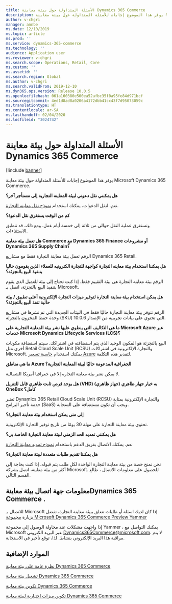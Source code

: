 ```yaml
---
title: الأسئلة المتداولة حول بيئة معاينة Dynamics 365 Commerce
description: يوفر هذا الموضوع إجابات للأسئلة المتداولة حول بيئة معاينة Microsoft Dynamics 365 Commerce.
author: v-chgri
manager: annbe
ms.date: 12/10/2019
ms.topic: article
ms.prod: ''
ms.service: dynamics-365-commerce
ms.technology: ''
audience: Application user
ms.reviewer: v-chgri
ms.search.scope: Operations, Retail, Core
ms.custom: ''
ms.assetid: ''
ms.search.region: Global
ms.author: v-chgri
ms.search.validFrom: 2019-12-10
ms.dyn365.ops.version: Release 10.0.5
ms.openlocfilehash: 061a160380e500ea52afbc35f0a95fe84d971bcf
ms.sourcegitcommit: 4ed1d8ad8a0206a4172dbb41cc43f7d95073059c
ms.translationtype: HT
ms.contentlocale: ar-SA
ms.lasthandoff: 02/04/2020
ms.locfileid: "3024742"
---
```

# <a name="dynamics-365-commerce-preview-environment-faq"></a>الأسئلة المتداولة حول بيئة معاينة Dynamics 365 Commerce

[!include [banner](includes/banner.md)]

يوفر هذا الموضوع إجابات للأسئلة المتداولة حول بيئة معاينة Microsoft Dynamics 365 Commerce.

**هل يمكنني نقل دعوتي لبيئة المعاينة التجارية إلى مستأجر آخر؟**

نعم. لنقل الدعوات، يمكنك استخدام [نموذج نقل معاينه التجارة](https://aka.ms/Dynamics365CommercePreviewTransferForm).

**كم من الوقت يستغرق نقل الدعوة؟**

وتستغرق عملية النقل حوالي من ثلاثة إلى خمسة أيام عمل. ومع ذلك، قد تنطبق الاستثناءات.

**هل تعمل بيئة معاينة Commerce مع Dynamics 365 Finance أو مشروعات Dynamics 365 Supply Chain؟**

الرقم تعمل بيئة معاينة التجارة فقط مع مشاريع Dynamics 365 Retail.

**هل يمكننا استخدام بيئة معاينه التجارة كواجهة للتجارة الكترونيه للعملاء الذين يقومون حاليا بتنفيذ البيع بالتجزئة؟**

الرقم بيئة معاينه التجارة هي بيئة التقييم فقط. إذا كنت تحتاج إلى بيئة للعميل الذي يقوم بتنفيذ البيع بالتجزئة، اتصل بـ Microsoft.

**هل يمكن استخدام بيئة معاينة التجارة لتوفير ميزات التجارة الإلكترونية أعلى تطبيق / بيئة حالية تنفذ البيع بالتجزئة؟**

الرقم تتوفر بيئة معاينة التجارة حاليًا فقط في البيئات الجديدة التي تم نشرها في مشاريع وحدة حفظ المخزون بالتجزئة (SKU) التي تحتوي على بيانات تجريبية من الإصدار 10.0.6.

**ما هي التكاليف التي ينطوي عليها نشر بيئة المعاينة التجارية على Microsoft Azure عبر خدمات Microsoft Dynamics Lifecycle Services (LCS)؟**

البيع بالتجزئة هو المكون الوحيد الذي يتم استضافته في اشتراكك. سيتم استضافة مكونات أخرى مثل Retail Cloud Scale Unit (RCSU) والتجارة الإلكترونية في اشتراكات Microsoft. يمكنك استخدام [حاسبة تسعير Azure](https://azure.microsoft.com/pricing/calculator/) لتقدير هذه التكلفة.

**ما هي مناطق Azure الجغرافية المدعومة حاليًا لبيئة المعاينة التجارية؟**

لا يمكن نشر بيئة معاينة التجارة إلا في جغرافيا أمريكا الشمالية.

**هل يوجد قرص ثابت ظاهري قابل للتنزيل (VHD) به خيار جهاز ظاهري (جهاز ظاهري) OneBox كامل؟**

تعتبر Dynamics 365 Retail Cloud Scale Unit (RCSU) والتجارة الإلكترونية بمثابة خدمة تأجير البرامج‬ (SaaS) ويجب أن تكون مستضافة على السحابة.

**إلى متى يمكن استخدام بيئة معاينة التجارة؟**

تحتوي بيئة معاينة التجارة على مهلة 30 يومًا من تاريخ توفير التجارة الإلكترونية.

**هل يمكنني تمديد الحد الزمني لبيئة معاينة التجارة الخاصة بي؟**

نعم. يمكنك الاتصال بفريق الدعم باستخدام [نموذج تمديد معاينة التجارة](https://aka.ms/Dynamics365CommercePreviewExtensionForm)

**هل يمكننا تقديم طلبات متعددة لبيئة معاينة التجارة؟**

نحن نمنح حصة من بيئة معاينة التجارة الواحدة لكل طلب يتم قبوله. إذا كنت بحاجة إلى أكثر من بيئة معاينة، اتصل بشركة Microsoft. للحصول على معلومات الاتصال ، طالع القسم التالي.

## <a name="dynamics-365-commerce-preview-environment-contact-information"></a>معلومات جهة اتصال بيئة معاينةDynamics 365 Commerce .

للاتصال بـ Microsoft إذا كان لديك اسئلة أو طلبات تتعلق ببيئة معاينة التجارة، تفضل بزيارة [مجموعة Microsoft Dynamics 365 Commerce Preview Yammer](https://aka.ms/Dynamics365CommercePreviewYammer) 

إذا واجهت مشكلات عند محاولة الوصول إلى مجموعة Yammer ، يمكنك التواصل مع Microsoft عبر البريد الكتروني <Dynamics365Commerce@microsoft.com>. لا يتم مراقبة هذا البريد الإلكتروني بنشاط. لذا، توقع تأخير في الاستجابة.

## <a name="additional-resources"></a>الموارد الإضافية

[نظرة عامة على بيئة معاينة Dynamics 365 Commerce](cpe-overview.md)

[تشغيل بيئة معاينة Dynamics 365 Commerce](provisioning-guide.md)

[تكوين بيئة معاينة Dynamics 365 Commerce](cpe-post-provisioning.md)

[تكوين ميزات اختيارية لبيئة معاينة Dynamics 365 Commerce](cpe-optional-features.md)
